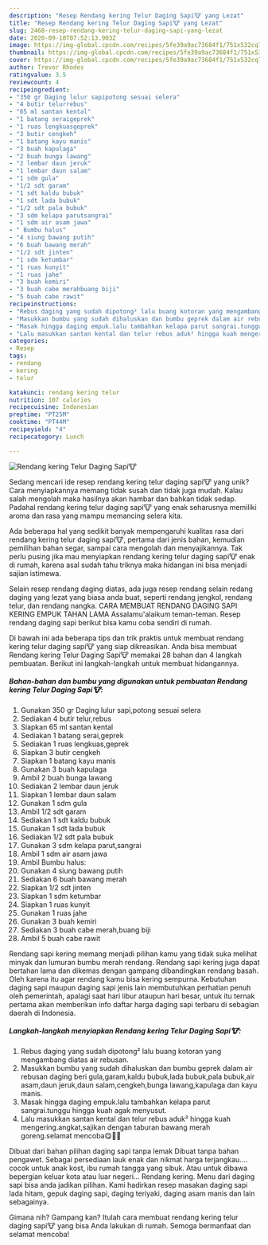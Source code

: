 ```yaml
---
description: "Resep Rendang kering Telur Daging Sapi🐮 yang Lezat"
title: "Resep Rendang kering Telur Daging Sapi🐮 yang Lezat"
slug: 2468-resep-rendang-kering-telur-daging-sapi-yang-lezat
date: 2020-09-18T07:52:13.903Z
image: https://img-global.cpcdn.com/recipes/5fe39a9ac73684f1/751x532cq70/rendang-kering-telur-daging-sapi🐮-foto-resep-utama.jpg
thumbnail: https://img-global.cpcdn.com/recipes/5fe39a9ac73684f1/751x532cq70/rendang-kering-telur-daging-sapi🐮-foto-resep-utama.jpg
cover: https://img-global.cpcdn.com/recipes/5fe39a9ac73684f1/751x532cq70/rendang-kering-telur-daging-sapi🐮-foto-resep-utama.jpg
author: Trevor Rhodes
ratingvalue: 3.5
reviewcount: 4
recipeingredient:
- "350 gr Daging lulur sapipotong sesuai selera"
- "4 butir telurrebus"
- "65 ml santan kental"
- "1 batang seraigeprek"
- "1 ruas lengkuasgeprek"
- "3 butir cengkeh"
- "1 batang kayu manis"
- "3 buah kapulaga"
- "2 buah bunga lawang"
- "2 lembar daun jeruk"
- "1 lembar daun salam"
- "1 sdm gula"
- "1/2 sdt garam"
- "1 sdt kaldu bubuk"
- "1 sdt lada bubuk"
- "1/2 sdt pala bubuk"
- "3 sdm kelapa parutsangrai"
- "1 sdm air asam jawa"
- " Bumbu halus"
- "4 siung bawang putih"
- "6 buah bawang merah"
- "1/2 sdt jinten"
- "1 sdm ketumbar"
- "1 ruas kunyit"
- "1 ruas jahe"
- "3 buah kemiri"
- "3 buah cabe merahbuang biji"
- "5 buah cabe rawit"
recipeinstructions:
- "Rebus daging yang sudah dipotong² lalu buang kotoran yang mengambang diatas air rebusan."
- "Masukkan bumbu yang sudah dihaluskan dan bumbu geprek dalam air rebusan daging beri gula,garam,kaldu bubuk,lada bubuk,pala bubuk,air asam,daun jeruk,daun salam,cengkeh,bunga lawang,kapulaga dan kayu manis."
- "Masak hingga daging empuk.lalu tambahkan kelapa parut sangrai.tunggu hingga kuah agak menyusut."
- "Lalu masukkan santan kental dan telur rebus aduk² hingga kuah mengering.angkat,sajikan dengan taburan bawang merah goreng.selamat mencoba😋🙏🌹"
categories:
- Resep
tags:
- rendang
- kering
- telur

katakunci: rendang kering telur 
nutrition: 107 calories
recipecuisine: Indonesian
preptime: "PT25M"
cooktime: "PT44M"
recipeyield: "4"
recipecategory: Lunch

---
```



![Rendang kering Telur Daging Sapi🐮](https://img-global.cpcdn.com/recipes/5fe39a9ac73684f1/751x532cq70/rendang-kering-telur-daging-sapi🐮-foto-resep-utama.jpg)

Sedang mencari ide resep rendang kering telur daging sapi🐮 yang unik? Cara menyiapkannya memang tidak susah dan tidak juga mudah. Kalau salah mengolah maka hasilnya akan hambar dan bahkan tidak sedap. Padahal rendang kering telur daging sapi🐮 yang enak seharusnya memiliki aroma dan rasa yang mampu memancing selera kita.

Ada beberapa hal yang sedikit banyak mempengaruhi kualitas rasa dari rendang kering telur daging sapi🐮, pertama dari jenis bahan, kemudian pemilihan bahan segar, sampai cara mengolah dan menyajikannya. Tak perlu pusing jika mau menyiapkan rendang kering telur daging sapi🐮 enak di rumah, karena asal sudah tahu triknya maka hidangan ini bisa menjadi sajian istimewa.

Selain resep rendang daging diatas, ada juga resep rendang selain redang daging yang lezat yang biasa anda buat, seperti rendang jengkol, rendang telur, dan rendang nangka. CARA MEMBUAT RENDANG DAGING SAPI KERING EMPUK TAHAN LAMA Assalamu&#39;alaikum teman-teman. Resep rendang daging sapi berikut bisa kamu coba sendiri di rumah.


Di bawah ini ada beberapa tips dan trik praktis untuk membuat rendang kering telur daging sapi🐮 yang siap dikreasikan. Anda bisa membuat Rendang kering Telur Daging Sapi🐮 memakai 28 bahan dan 4 langkah pembuatan. Berikut ini langkah-langkah untuk membuat hidangannya.

<!--inarticleads1-->

##### Bahan-bahan dan bumbu yang digunakan untuk pembuatan Rendang kering Telur Daging Sapi🐮:

1. Gunakan 350 gr Daging lulur sapi,potong sesuai selera
1. Sediakan 4 butir telur,rebus
1. Siapkan 65 ml santan kental
1. Sediakan 1 batang serai,geprek
1. Sediakan 1 ruas lengkuas,geprek
1. Siapkan 3 butir cengkeh
1. Siapkan 1 batang kayu manis
1. Gunakan 3 buah kapulaga
1. Ambil 2 buah bunga lawang
1. Sediakan 2 lembar daun jeruk
1. Siapkan 1 lembar daun salam
1. Gunakan 1 sdm gula
1. Ambil 1/2 sdt garam
1. Sediakan 1 sdt kaldu bubuk
1. Gunakan 1 sdt lada bubuk
1. Sediakan 1/2 sdt pala bubuk
1. Gunakan 3 sdm kelapa parut,sangrai
1. Ambil 1 sdm air asam jawa
1. Ambil  Bumbu halus:
1. Gunakan 4 siung bawang putih
1. Sediakan 6 buah bawang merah
1. Siapkan 1/2 sdt jinten
1. Siapkan 1 sdm ketumbar
1. Siapkan 1 ruas kunyit
1. Gunakan 1 ruas jahe
1. Gunakan 3 buah kemiri
1. Sediakan 3 buah cabe merah,buang biji
1. Ambil 5 buah cabe rawit


Rendang sapi kering memang menjadi pilihan kamu yang tidak suka melihat minyak dan lumuran bumbu merah rendang. Rendang sapi kering juga dapat bertahan lama dan dikemas dengan gampang dibandingkan rendang basah. Oleh karena itu agar rendang kamu bisa kering sempurna. Kebutuhan daging sapi maupun daging sapi jenis lain membutuhkan perhatian penuh oleh pemerintah, apalagi saat hari libur ataupun hari besar, untuk itu ternak pertama akan memberikan info daftar harga daging sapi terbaru di sebagian daerah di Indonesia. 

<!--inarticleads2-->

##### Langkah-langkah menyiapkan Rendang kering Telur Daging Sapi🐮:

1. Rebus daging yang sudah dipotong² lalu buang kotoran yang mengambang diatas air rebusan.
1. Masukkan bumbu yang sudah dihaluskan dan bumbu geprek dalam air rebusan daging beri gula,garam,kaldu bubuk,lada bubuk,pala bubuk,air asam,daun jeruk,daun salam,cengkeh,bunga lawang,kapulaga dan kayu manis.
1. Masak hingga daging empuk.lalu tambahkan kelapa parut sangrai.tunggu hingga kuah agak menyusut.
1. Lalu masukkan santan kental dan telur rebus aduk² hingga kuah mengering.angkat,sajikan dengan taburan bawang merah goreng.selamat mencoba😋🙏🌹


Dibuat dari bahan pilihan daging sapi tanpa lemak Dibuat tanpa bahan pengawet. Sebagai persediaan lauk enak dan nikmat harga terjangkau…. cocok untuk anak kost, ibu rumah tangga yang sibuk. Atau untuk dibawa bepergian keluar kota atau luar negeri… Rendang kering. Menu dari daging sapi bisa anda jadikan pilihan. Kami hadirkan resep masakan daging sapi lada hitam, gepuk daging sapi, daging teriyaki, daging asam manis dan lain sebagainya. 

Gimana nih? Gampang kan? Itulah cara membuat rendang kering telur daging sapi🐮 yang bisa Anda lakukan di rumah. Semoga bermanfaat dan selamat mencoba!
